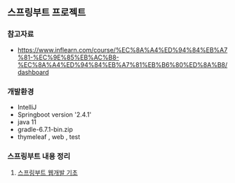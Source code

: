 ## 스프링부트 프로젝트

### 참고자료 
* https://www.inflearn.com/course/%EC%8A%A4%ED%94%84%EB%A7%81-%EC%9E%85%EB%AC%B8-%EC%8A%A4%ED%94%84%EB%A7%81%EB%B6%80%ED%8A%B8/dashboard

### 개발환경
* IntelliJ
* Springboot version '2.4.1'
* java 11
* gradle-6.7.1-bin.zip
* thymeleaf , web , test

### 스프링부트 내용 정리
1. [스프링부트 웹개발 기초](https://github.com/Kimginam97/hello-spring/blob/master/summary/1.%EC%8A%A4%ED%94%84%EB%A7%81%20%EC%9B%B9%20%EA%B0%9C%EB%B0%9C%20%EA%B8%B0%EC%B4%88.md)


